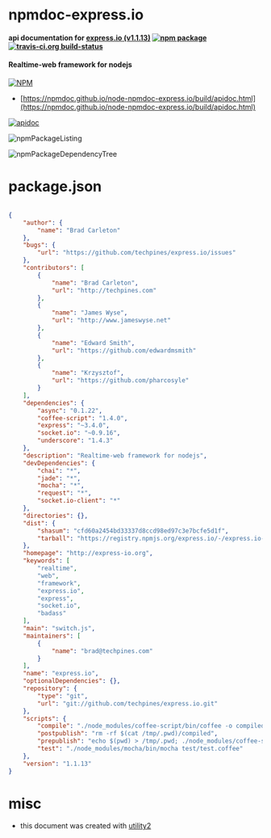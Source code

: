 # npmdoc-express.io

#### api documentation for  [express.io (v1.1.13)](http://express-io.org)  [![npm package](https://img.shields.io/npm/v/npmdoc-express.io.svg?style=flat-square)](https://www.npmjs.org/package/npmdoc-express.io) [![travis-ci.org build-status](https://api.travis-ci.org/npmdoc/node-npmdoc-express.io.svg)](https://travis-ci.org/npmdoc/node-npmdoc-express.io)

#### Realtime-web framework for nodejs

[![NPM](https://nodei.co/npm/express.io.png?downloads=true&downloadRank=true&stars=true)](https://www.npmjs.com/package/express.io)

- [https://npmdoc.github.io/node-npmdoc-express.io/build/apidoc.html](https://npmdoc.github.io/node-npmdoc-express.io/build/apidoc.html)

[![apidoc](https://npmdoc.github.io/node-npmdoc-express.io/build/screenCapture.buildCi.browser.%252Ftmp%252Fbuild%252Fapidoc.html.png)](https://npmdoc.github.io/node-npmdoc-express.io/build/apidoc.html)

![npmPackageListing](https://npmdoc.github.io/node-npmdoc-express.io/build/screenCapture.npmPackageListing.svg)

![npmPackageDependencyTree](https://npmdoc.github.io/node-npmdoc-express.io/build/screenCapture.npmPackageDependencyTree.svg)



# package.json

```json

{
    "author": {
        "name": "Brad Carleton"
    },
    "bugs": {
        "url": "https://github.com/techpines/express.io/issues"
    },
    "contributors": [
        {
            "name": "Brad Carleton",
            "url": "http://techpines.com"
        },
        {
            "name": "James Wyse",
            "url": "http://www.jameswyse.net"
        },
        {
            "name": "Edward Smith",
            "url": "https://github.com/edwardmsmith"
        },
        {
            "name": "Krzysztof",
            "url": "https://github.com/pharcosyle"
        }
    ],
    "dependencies": {
        "async": "0.1.22",
        "coffee-script": "1.4.0",
        "express": "~3.4.0",
        "socket.io": "~0.9.16",
        "underscore": "1.4.3"
    },
    "description": "Realtime-web framework for nodejs",
    "devDependencies": {
        "chai": "*",
        "jade": "*",
        "mocha": "*",
        "request": "*",
        "socket.io-client": "*"
    },
    "directories": {},
    "dist": {
        "shasum": "cfd60a2454bd33337d8ccd98ed97c3e7bcfe5d1f",
        "tarball": "https://registry.npmjs.org/express.io/-/express.io-1.1.13.tgz"
    },
    "homepage": "http://express-io.org",
    "keywords": [
        "realtime",
        "web",
        "framework",
        "express.io",
        "express",
        "socket.io",
        "badass"
    ],
    "main": "switch.js",
    "maintainers": [
        {
            "name": "brad@techpines.com"
        }
    ],
    "name": "express.io",
    "optionalDependencies": {},
    "repository": {
        "type": "git",
        "url": "git://github.com/techpines/express.io.git"
    },
    "scripts": {
        "compile": "./node_modules/coffee-script/bin/coffee -o compiled/ -c lib/",
        "postpublish": "rm -rf $(cat /tmp/.pwd)/compiled",
        "prepublish": "echo $(pwd) > /tmp/.pwd; ./node_modules/coffee-script/bin/coffee -o compiled/ -c lib/;",
        "test": "./node_modules/mocha/bin/mocha test/test.coffee"
    },
    "version": "1.1.13"
}
```



# misc
- this document was created with [utility2](https://github.com/kaizhu256/node-utility2)
